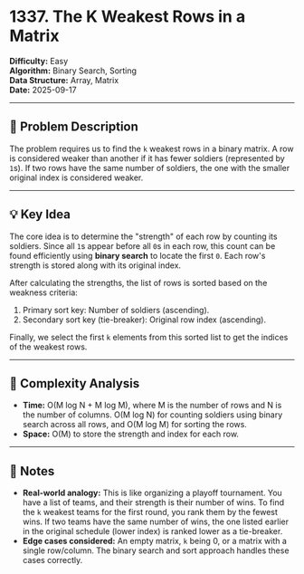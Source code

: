 # 1337. The K Weakest Rows in a Matrix

**Difficulty:** Easy  
**Algorithm:** Binary Search, Sorting  
**Data Structure:** Array, Matrix  
**Date:** 2025-09-17  

---

## 📝 Problem Description
The problem requires us to find the `k` weakest rows in a binary matrix. A row is considered weaker than another if it has fewer soldiers (represented by `1`s). If two rows have the same number of soldiers, the one with the smaller original index is considered weaker.

---

## 💡 Key Idea
The core idea is to determine the "strength" of each row by counting its soldiers. Since all `1`s appear before all `0`s in each row, this count can be found efficiently using **binary search** to locate the first `0`. Each row's strength is stored along with its original index.

After calculating the strengths, the list of rows is sorted based on the weakness criteria:
1.  Primary sort key: Number of soldiers (ascending).
2.  Secondary sort key (tie-breaker): Original row index (ascending).

Finally, we select the first `k` elements from this sorted list to get the indices of the weakest rows.

---

## 🧮 Complexity Analysis
- **Time:** O(M log N + M log M), where M is the number of rows and N is the number of columns. O(M log N) for counting soldiers using binary search across all rows, and O(M log M) for sorting the rows.
- **Space:** O(M) to store the strength and index for each row.

---

## 📖 Notes
- **Real-world analogy:** This is like organizing a playoff tournament. You have a list of teams, and their strength is their number of wins. To find the `k` weakest teams for the first round, you rank them by the fewest wins. If two teams have the same number of wins, the one listed earlier in the original schedule (lower index) is ranked lower as a tie-breaker.
- **Edge cases considered:** An empty matrix, `k` being 0, or a matrix with a single row/column. The binary search and sort approach handles these cases correctly.
